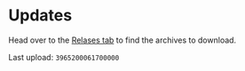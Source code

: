 # Updates

Head over to the [Relases tab](https://github.com/QuestEscape/updates/releases) to find the archives to download.

Last upload: `3965200061700000`
